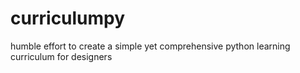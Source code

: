 # curriculumpy
humble effort to create a simple yet comprehensive python learning curriculum for designers
